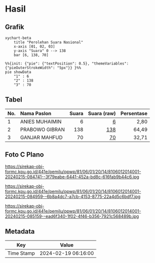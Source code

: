# Hasil

## Grafik

```mermaid
xychart-beta
    title "Perolehan Suara Nasional"
    x-axis [01, 02, 03]
    y-axis "Suara" 0 --> 138
    bar [6, 138, 70]
```

```mermaid
%%{init: {"pie": {"textPosition": 0.5}, "themeVariables": {"pieOuterStrokeWidth": "5px"}} }%%
pie showData
    "1" : 6
    "2" : 138
    "3" : 70
```

## Tabel

| No. | Nama Paslon    | Suara | Suara (raw) | Persentase |
|:--- |:-------------- | -----:| -----------:| ----------:|
| 1   | ANIES MUHAIMIN | 6     | [6][p-1]    | 2,80       |
| 2   | PRABOWO GIBRAN | 138   | [138][p-2]  | 64,49      |
| 3   | GANJAR MAHFUD  | 70    | [70][p-3]   | 32,71      |


[p-1]: https://github.com/gigit-pemilu/pemilu-2024/blob/main/pilpres/hitung-suara/sub/81-maluku/sub/06-seram-bagian-barat/sub/01-kairatu/sub/2014-waipirit/sub/001-tps/sub/paslon-1.txt
[p-2]: https://github.com/gigit-pemilu/pemilu-2024/blob/main/pilpres/hitung-suara/sub/81-maluku/sub/06-seram-bagian-barat/sub/01-kairatu/sub/2014-waipirit/sub/001-tps/sub/paslon-2.txt
[p-3]: https://github.com/gigit-pemilu/pemilu-2024/blob/main/pilpres/hitung-suara/sub/81-maluku/sub/06-seram-bagian-barat/sub/01-kairatu/sub/2014-waipirit/sub/001-tps/sub/paslon-3.txt

## Foto C Plano

https://sirekap-obj-formc.kpu.go.id/441e/pemilu/ppwp/81/06/01/20/14/8106012014001-20240215-084741--3f79eabe-6441-452a-bd8c-616fab9b44c6.jpg

https://sirekap-obj-formc.kpu.go.id/441e/pemilu/ppwp/81/06/01/20/14/8106012014001-20240215-084959--6b8a4dc7-a7cb-4153-8775-22a4d5c6bdf7.jpg

https://sirekap-obj-formc.kpu.go.id/441e/pemilu/ppwp/81/06/01/20/14/8106012014001-20240215-085159--ead6f340-1f02-4f46-b356-7921c568489b.jpg


## Metadata

| Key        | Value               |
| ---------- | ------------------- |
| Time Stamp | 2024-02-19 06:16:00 |



